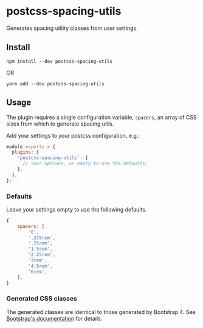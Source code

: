 # postcss-spacing-utils

Generates spacing utility classes from user settings.

## Install

```
npm install --dev postcss-spacing-utils
```

OR

```
yarn add --dev postcss-spacing-utils
```

## Usage

The plugin requires a single configuration variable, `spacers`, an array of CSS sizes from which to generate spacing utils.

Add your settings to your postcss configuration, e.g.:

```Javascript
module.exports = {
  plugins: {
    'postcss-spacing-utils': {
      // Your options, or empty to use the defaults.
    },
  },
};
```

### Defaults

Leave your settings empty to use the following defaults.

```Javascript
{
    spacers: [
        '0',
        '.375rem',
        '.75rem',
        '1.5rem',
        '2.25rem',
        '3rem',
        '4.5rem',
        '6rem',
    ],
}
```

### Generated CSS classes

The generated classes are identical to those generated by Bootstrap 4. See [Bootstrap's documentation](https://getbootstrap.com/docs/4.0/utilities/spacing/) for details.
